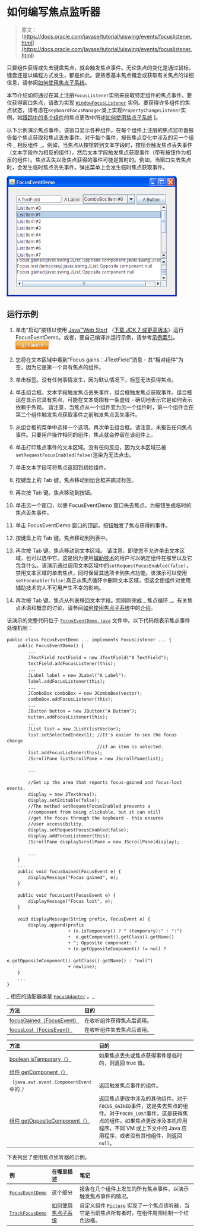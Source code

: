 # 如何编写焦点监听器

> 原文： [https://docs.oracle.com/javase/tutorial/uiswing/events/focuslistener.html](https://docs.oracle.com/javase/tutorial/uiswing/events/focuslistener.html)

只要组件获得或失去键盘焦点，就会触发焦点事件。无论焦点的变化是通过鼠标，键盘还是以编程方式发生，都是如此。要熟悉基本焦点概念或获取有关焦点的详细信息，请参阅[如何使用焦点子系统](../misc/focus.html)。

本节介绍如何通过在其上注册`FocusListener`实例来获取特定组件的焦点事件。要仅获得窗口焦点，请改为实现 [`WindowFocusListener`](windowlistener.html) 实例。要获得许多组件的焦点状态，请考虑在`KeyboardFocusManager`类上实现`PropertyChangeListener`实例，如[跟踪](../misc/focus.html#trackingFocus)[中的多个组件](../misc/focus.html)的焦点更改中所述[如何使用焦点子系统](../misc/focus.html) ]。

以下示例演示焦点事件。该窗口显示各种组件。在每个组件上注册的焦点监听器报告每个焦点获取和焦点丢失事件。对于每个事件，报告焦点变化中涉及的另一个组件 _ 相反组件 _。例如，当焦点从按钮转到文本字段时，按钮会触发焦点丢失事件（文本字段作为相反的组件），然后文本字段触发焦点获取事件（带有按钮作为相反的组件）。焦点丢失以及焦点获得的事件可能是暂时的。例如，当窗口失去焦点时，会发生临时焦点丢失事件。弹出菜单上会发生临时焦点获取事件。

![The Focus Event Window, which demonstrates the events that are fired when the keyboard focus changes.](img/3064bb6d1522bb74bf108e73c394c180.jpg)

## 运行示例

1.  单击“启动”按钮以使用 [Java™Web Start](http://www.oracle.com/technetwork/java/javase/javawebstart/index.html) （[下载 JDK 7 或更高版本](http://www.oracle.com/technetwork/java/javase/downloads/index.html)）运行 FocusEventDemo。或者，要自己编译并运行示例，请参考[示例索引](../examples/events/index.html#FocusEventDemo)。 [![Launches the FocusEventDemo application](img/4707a69a17729d71c56b2bdbbb4cc61c.jpg)](https://docs.oracle.com/javase/tutorialJWS/samples/uiswing/FocusEventDemoProject/FocusEventDemo.jnlp) 

2.  您将在文本区域中看到“Focus gains：JTextField”消息 - 其“相对组件”为空，因为它是第一个具有焦点的组件。
3.  单击标签。没有任何事情发生，因为默认情况下，标签无法获得焦点。
4.  单击组合框。文本字段触发焦点丢失事件，组合框触发焦点获取事件。组合框现在显示它具有焦点，可能在文本周围有一条虚线 - 确切地表示它是如何表示依赖于外观。
    请注意，当焦点从一个组件变为另一个组件时，第一个组件会在第二个组件触发焦点获取事件之前触发焦点丢失事件。
5.  从组合框的菜单中选择一个选项。再次单击组合框。请注意，未报告任何焦点事件。只要用户操作相同的组件，焦点就会停留在该组件上。
6.  单击打印焦点事件的文本区域。没有任何反应，因为文本区域已被`setRequestFocusEnabled(false)`渲染为无法点击。
7.  单击文本字段可将焦点返回到初始组件。
8.  按键盘上的 Tab 键。焦点移动到组合框并跳过标签。
9.  再次按 Tab 键。焦点移动到按钮。
10.  单击另一个窗口，以便 FocusEventDemo 窗口失去焦点。为按钮生成临时的焦点丢失事件。
11.  单击 FocusEventDemo 窗口的顶部。按钮触发了焦点获得的事件。
12.  按键盘上的 Tab 键。焦点移动到列表中。
13.  再次按 Tab 键。焦点移动到文本区域。
    请注意，即使您不允许单击文本区域，也可以选中它。这是因为使用[辅助技术](../misc/access.html)的用户可以确定组件在那里以及它包含什么。该演示通过调用文本区域中的`setRequestFocusEnabled(false)`，禁用文本区域的单击焦点，同时保留其选项卡到焦点功能。该演示可以使用`setFocusable(false)`真正从焦点循环中删除文本区域，但这会使组件对使用辅助技术的人不可用产生不幸的影响。
14.  再次按 Tab 键。焦点从列表移回文本字段。您刚刚完成 _ 焦点循环 _。有关焦点术语和概念的讨论，请参阅[如何使用焦点子系统](../misc/focus.html)中的[介绍](../misc/focus.html#intro)。

该演示的完整代码位于 [`FocusEventDemo.java`](../examples/events/FocusEventDemoProject/src/events/FocusEventDemo.java) 文件中。以下代码段表示焦点事件处理机制：

```
public class FocusEventDemo ... implements FocusListener ... {
    public FocusEventDemo() {
        ...
        JTextField textField = new JTextField("A TextField");
        textField.addFocusListener(this);
        ...
        JLabel label = new JLabel("A Label");
        label.addFocusListener(this);
        ...
        JComboBox comboBox = new JComboBox(vector);
        comboBox.addFocusListener(this);
        ...
        JButton button = new JButton("A Button");
        button.addFocusListener(this);
        ...
        JList list = new JList(listVector);
        list.setSelectedIndex(1); //It's easier to see the focus change
                                  //if an item is selected.
        list.addFocusListener(this);
        JScrollPane listScrollPane = new JScrollPane(list);

        ...

        //Set up the area that reports focus-gained and focus-lost events.
        display = new JTextArea();
        display.setEditable(false);
        //The method setRequestFocusEnabled prevents a
        //component from being clickable, but it can still
        //get the focus through the keyboard - this ensures
        //user accessibility.
        display.setRequestFocusEnabled(false);
        display.addFocusListener(this);
        JScrollPane displayScrollPane = new JScrollPane(display);

        ...
    }
    ...
    public void focusGained(FocusEvent e) {
        displayMessage("Focus gained", e);
    }

    public void focusLost(FocusEvent e) {
        displayMessage("Focus lost", e);
    }

    void displayMessage(String prefix, FocusEvent e) {
        display.append(prefix
                       + (e.isTemporary() ? " (temporary):" : ":")
                       +  e.getComponent().getClass().getName()
                       + "; Opposite component: " 
                       + (e.getOppositeComponent() != null ?
                          e.getOppositeComponent().getClass().getName() : "null")
                       + newline); 
    }
    ...
}

```

_ 相应的适配器类是 [`FocusAdapter`](https://docs.oracle.com/javase/8/docs/api/java/awt/event/FocusAdapter.html) 。_

| 方法 | 目的 |
| :-- | :-- |
| [focusGained（FocusEvent）](https://docs.oracle.com/javase/8/docs/api/java/awt/event/FocusListener.html#focusGained-java.awt.event.FocusEvent-) | 在收听组件获得焦点后调用。 |
| [focusLost（FocusEvent）](https://docs.oracle.com/javase/8/docs/api/java/awt/event/FocusListener.html#focusLost-java.awt.event.FocusEvent-) | 在收听组件失去焦点后调用。 |

| 方法 | 目的 |
| :-- | :-- |
| [boolean isTemporary（）](https://docs.oracle.com/javase/8/docs/api/java/awt/event/FocusEvent.html#isTemporary--) | 如果焦点丢失或焦点获得事件是临时的，则返回 true 值。 |
| [组件 getComponent（）](https://docs.oracle.com/javase/8/docs/api/java/awt/event/ComponentEvent.html#getComponent--)
（`java.awt.event.ComponentEvent` 中的 _）_ | 返回触发焦点事件的组件。 |
| [组件 getOppositeComponent（）](https://docs.oracle.com/javase/8/docs/api/java/awt/event/FocusEvent.html#getOppositeComponent--) | 返回焦点更改中涉及的其他组件。对于`FOCUS_GAINED`事件，这是失去焦点的组件。对于`FOCUS_LOST`事件，这是获得焦点的组件。如果焦点更改涉及本机应用程序，不同 VM 或上下文中的 Java 应用程序，或者没有其他组件，则返回`null`。 |

下表列出了使用焦点侦听器的示例。

| 例 | 在哪里描述 | 笔记 |
| :-- | :-- | :-- |
| [`FocusEventDemo`](../examples/events/index.html#FocusEventDemo) | 这个部分 | 报告在几个组件上发生的所有焦点事件，以演示触发焦点事件的情况。 |
| [`TrackFocusDemo`](../examples/misc/index.html#TrackFocusDemo) | [如何使用焦点子系统](../misc/focus.html) | 自定义组件 [`Picture`](../examples/misc/TrackFocusDemoProject/src/misc/Picture.java) 实现了一个焦点侦听器，当它是当前焦点所有者时，在组件周围绘制一个红色边框。 |